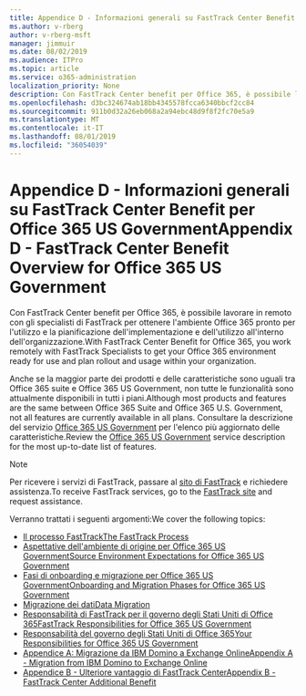 ```yaml
---
title: Appendice D - Informazioni generali su FastTrack Center Benefit per Office 365 US Government
ms.author: v-rberg
author: v-rberg-msft
manager: jimmuir
ms.date: 08/02/2019
ms.audience: ITPro
ms.topic: article
ms.service: o365-administration
localization_priority: None
description: Con FastTrack Center benefit per Office 365, è possibile lavorare in remoto con gli specialisti di FastTrack per ottenere l'ambiente Office 365 pronto per l'utilizzo e la pianificazione dell'implementazione e dell'utilizzo all'interno dell'organizzazione.
ms.openlocfilehash: d3bc324674ab18bb4345578fcca6340bbcf2cc84
ms.sourcegitcommit: 911b0d32a26eb068a2a94ebc48d9f8f2fc70e5a9
ms.translationtype: MT
ms.contentlocale: it-IT
ms.lasthandoff: 08/01/2019
ms.locfileid: "36054039"
---
```

# <a name="appendix-d---fasttrack-center-benefit-overview-for-office-365-us-government"></a><span data-ttu-id="85d1e-103">Appendice D - Informazioni generali su FastTrack Center Benefit per Office 365 US Government</span><span class="sxs-lookup"><span data-stu-id="85d1e-103">Appendix D - FastTrack Center Benefit Overview for Office 365 US Government</span></span>

<span data-ttu-id="85d1e-104">Con FastTrack Center benefit per Office 365, è possibile lavorare in remoto con gli specialisti di FastTrack per ottenere l'ambiente Office 365 pronto per l'utilizzo e la pianificazione dell'implementazione e dell'utilizzo all'interno dell'organizzazione.</span><span class="sxs-lookup"><span data-stu-id="85d1e-104">With FastTrack Center Benefit for Office 365, you work remotely with FastTrack Specialists to get your Office 365 environment ready for use and plan rollout and usage within your organization.</span></span> 
  
<span data-ttu-id="85d1e-105">Anche se la maggior parte dei prodotti e delle caratteristiche sono uguali tra Office 365 suite e Office 365 US Government, non tutte le funzionalità sono attualmente disponibili in tutti i piani.</span><span class="sxs-lookup"><span data-stu-id="85d1e-105">Although most products and features are the same between Office 365 Suite and Office 365 U.S. Government, not all features are currently available in all plans.</span></span> <span data-ttu-id="85d1e-106">Consultare la descrizione del servizio [Office 365 US Government](https://aka.ms/aboutgovcloud) per l'elenco più aggiornato delle caratteristiche.</span><span class="sxs-lookup"><span data-stu-id="85d1e-106">Review the [Office 365 US Government](https://aka.ms/aboutgovcloud) service description for the most up-to-date list of features.</span></span>

> [!NOTE]
> <span data-ttu-id="85d1e-107">Per ricevere i servizi di FastTrack, passare al [sito di FastTrack](https://go.microsoft.com/fwlink/?linkid=780698) e richiedere assistenza.</span><span class="sxs-lookup"><span data-stu-id="85d1e-107">To receive FastTrack services, go to the [FastTrack site](https://go.microsoft.com/fwlink/?linkid=780698) and request assistance.</span></span>  

<span data-ttu-id="85d1e-108">Verranno trattati i seguenti argomenti:</span><span class="sxs-lookup"><span data-stu-id="85d1e-108">We cover the following topics:</span></span>
- [<span data-ttu-id="85d1e-109">Il processo FastTrack</span><span class="sxs-lookup"><span data-stu-id="85d1e-109">The FastTrack Process</span></span>](O365-fasttrack-process.md) 
- [<span data-ttu-id="85d1e-110">Aspettative dell'ambiente di origine per Office 365 US Government</span><span class="sxs-lookup"><span data-stu-id="85d1e-110">Source Environment Expectations for Office 365 US Government</span></span>](US-Gov-appendix-source-environment-expectations.md)   
- [<span data-ttu-id="85d1e-111">Fasi di onboarding e migrazione per Office 365 US Government</span><span class="sxs-lookup"><span data-stu-id="85d1e-111">Onboarding and Migration Phases for Office 365 US Government</span></span>](US-Gov-appendix-onboarding-and-migration.md)
- [<span data-ttu-id="85d1e-112">Migrazione dei dati</span><span class="sxs-lookup"><span data-stu-id="85d1e-112">Data Migration</span></span>](O365-data-migration.md)    
- [<span data-ttu-id="85d1e-113">Responsabilità di FastTrack per il governo degli Stati Uniti di Office 365</span><span class="sxs-lookup"><span data-stu-id="85d1e-113">FastTrack Responsibilities for Office 365 US Government</span></span>](US-Gov-appendix-fasttrack-responsibilities.md)   
- [<span data-ttu-id="85d1e-114">Responsabilità del governo degli Stati Uniti di Office 365</span><span class="sxs-lookup"><span data-stu-id="85d1e-114">Your Responsibilities for Office 365 US Government</span></span>](US-Gov-appendix-your-responsibilities.md) 
- [<span data-ttu-id="85d1e-115">Appendice A: Migrazione da IBM Domino a Exchange Online</span><span class="sxs-lookup"><span data-stu-id="85d1e-115">Appendix A - Migration from IBM Domino to Exchange Online</span></span>](O365-from-ibm-domino-to-exchange-online.md)   
- [<span data-ttu-id="85d1e-116">Appendice B - Ulteriore vantaggio di FastTrack Center</span><span class="sxs-lookup"><span data-stu-id="85d1e-116">Appendix B - FastTrack Center Additional Benefit</span></span>](O365-fasttrack-additional-benefits.md)


